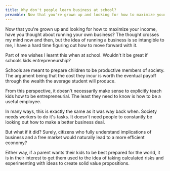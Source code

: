 ```yaml
---
title: Why don't people learn business at school?
preamble: Now that you're grown up and looking for how to maximize your income, have you thought about running your own business? The thought crosses my mind now and then, but the idea of running a business is so intangible to me, I have a hard time figuring out how to move forward with it...
---
```

Now that you're grown up and looking for how to maximize your income, have you thought about running your own business? The thought crosses my mind now and then, but the idea of running a business is so intangible to me, I have a hard time figuring out how to move forward with it.

Part of me wishes I learnt this when at school. Wouldn't it be great if schools kids entrepreneurship?

Schools are meant to prepare children to be productive members of society. The argument being that the cost they incur is worth the eventual payoff through the wealth the average student will produce.

From this perspective, it doesn't necessarily make sense to explicitly teach kids how to be entrepreneurial. The least they need to know is how to be a useful employee.

In many ways, this is exactly the same as it was way back when. Society needs workers to do it's tasks. It doesn't need people to constantly be looking out how to make a better business deal.

But what if it did? Surely, citizens who fully understand implications of business and a free market would naturally lead to a more efficient economy?

Either way, if a parent wants their kids to be best prepared for the world, it is in their interest to get them used to the idea of taking calculated risks and experimenting with ideas to create solid value propositions.
